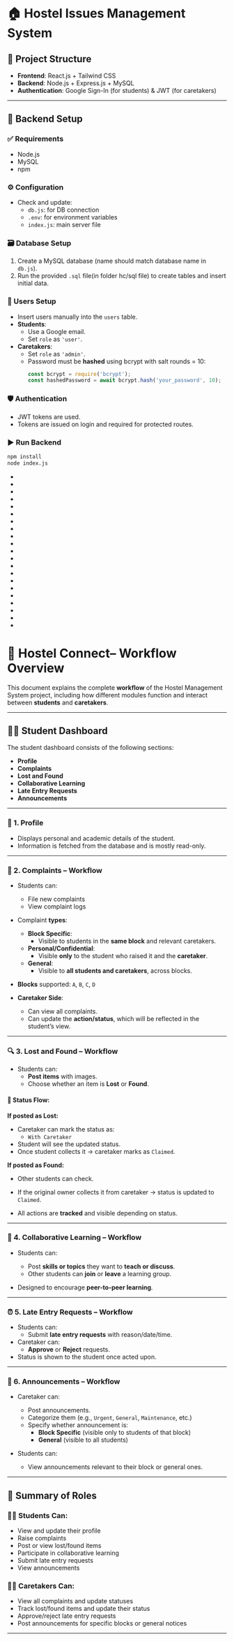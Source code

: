 # 🏠 Hostel Issues Management System

## 📁 Project Structure

- **Frontend**: React.js + Tailwind CSS
- **Backend**: Node.js + Express.js + MySQL
- **Authentication**: Google Sign-In (for students) & JWT (for caretakers)

---

## 🔧 Backend Setup

### ✅ Requirements
- Node.js
- MySQL
- npm

### ⚙️ Configuration
- Check and update:
  - `db.js`: for DB connection
  - `.env`: for environment variables
  - `index.js`: main server file

### 🗃️ Database Setup
1. Create a MySQL database (name should match database name in `db.js`).
2. Run the provided `.sql` file(in folder hc/sql file) to create tables and insert initial data.

### 👥 Users Setup
- Insert users manually into the `users` table.
- **Students**:
  - Use a Google email.
  - Set `role` as `'user'`.
- **Caretakers**:
  - Set `role` as `'admin'`.
  - Password must be **hashed** using bcrypt with salt rounds = 10:
    ```js
    const bcrypt = require('bcrypt');
    const hashedPassword = await bcrypt.hash('your_password', 10);
    ```

### 🛡️ Authentication
- JWT tokens are used.
- Tokens are issued on login and required for protected routes.

### ▶️ Run Backend

```bash
npm install
node index.js
```
-
-
-
-
-
-
-
-

-
-
-
-
-
-
-
-
-
-
-
-
-




# 🔄 Hostel Connect– Workflow Overview

This document explains the complete **workflow** of the Hostel Management System project, including how different modules function and interact between **students** and **caretakers**.

---

## 🧑‍🎓 Student Dashboard

The student dashboard consists of the following sections:

- **Profile**
- **Complaints**
- **Lost and Found**
- **Collaborative Learning**
- **Late Entry Requests**
- **Announcements**

---

### 📇 1. Profile

- Displays personal and academic details of the student.
- Information is fetched from the database and is mostly read-only.

---

### 📝 2. Complaints – Workflow

- Students can:
  - File new complaints
  - View complaint logs
- Complaint **types**:
  - **Block Specific**:
    - Visible to students in the **same block** and relevant caretakers.
  - **Personal/Confidential**:
    - Visible **only** to the student who raised it and the **caretaker**.
  - **General**:
    - Visible to **all students and caretakers**, across blocks.

- **Blocks** supported: `A`, `B`, `C`, `D`
- **Caretaker Side**:
  - Can view all complaints.
  - Can update the **action/status**, which will be reflected in the student’s view.

---

### 🔍 3. Lost and Found – Workflow

- Students can:
  - **Post items** with images.
  - Choose whether an item is **Lost** or **Found**.

#### 🔄 Status Flow:

**If posted as Lost:**
- Caretaker can mark the status as:
  - `With Caretaker`
- Student will see the updated status.
- Once student collects it → caretaker marks as `Claimed`.

**If posted as Found:**
- Other students can check.
- If the original owner collects it from caretaker → status is updated to `Claimed`.

- All actions are **tracked** and visible depending on status.

---

### 🤝 4. Collaborative Learning – Workflow

- Students can:
  - Post **skills or topics** they want to **teach or discuss**.
  - Other students can **join** or **leave** a learning group.

- Designed to encourage **peer-to-peer learning**.

---

### ⏰ 5. Late Entry Requests – Workflow

- Students can:
  - Submit **late entry requests** with reason/date/time.
- Caretaker can:
  - **Approve** or **Reject** requests.
- Status is shown to the student once acted upon.

---

### 📢 6. Announcements – Workflow

- Caretaker can:
  - Post announcements.
  - Categorize them (e.g., `Urgent`, `General`, `Maintenance`, etc.)
  - Specify whether announcement is:
    - **Block Specific** (visible only to students of that block)
    - **General** (visible to all students)

- Students can:
  - View announcements relevant to their block or general ones.

---

## 🔁 Summary of Roles

### 👨‍🎓 Students Can:
- View and update their profile
- Raise complaints
- Post or view lost/found items
- Participate in collaborative learning
- Submit late entry requests
- View announcements

### 🧑‍💼 Caretakers Can:
- View all complaints and update statuses
- Track lost/found items and update their status
- Approve/reject late entry requests
- Post announcements for specific blocks or general notices

---

